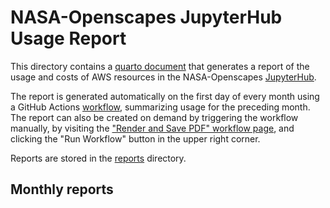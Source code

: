 
# NASA-Openscapes JupyterHub Usage Report

This directory contains a [quarto document](aws-usage-report.qmd) that generates
a report of the usage and costs of AWS resources in the NASA-Openscapes [JupyterHub](https://openscapes.2i2c.cloud/hub/).

The report is generated automatically on the first day of every month using a GitHub Actions [workflow](../.github/workflows/create-pdf-report.yml), summarizing usage for the preceding month. The report can also be created on demand by triggering the workflow manually, by visiting the ["Render and Save PDF" workflow page](https://github.com/NASA-Openscapes/2i2cAccessPolicies/actions/workflows/create-pdf-report.yml), and clicking the "Run Workflow" button in the upper right corner.

Reports are stored in the [reports](reports/) directory.

## Monthly reports
